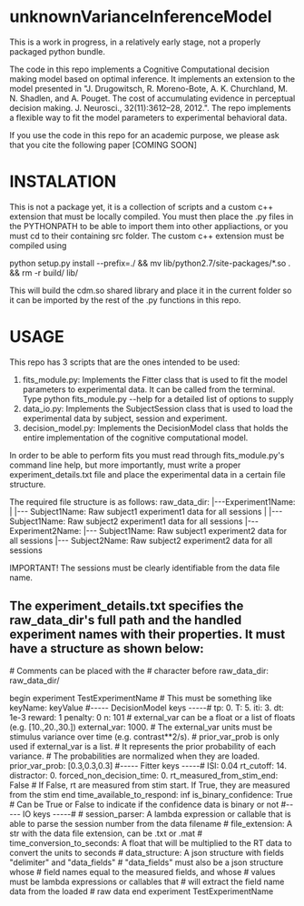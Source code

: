 # unknownVarianceInferenceModel

This is a work in progress, in a relatively early stage, not a properly packaged python bundle.

The code in this repo implements a Cognitive Computational decision making model based on optimal inference. It implements an extension to the model presented in "J. Drugowitsch, R. Moreno-Bote, A. K. Churchland, M. N. Shadlen, and A. Pouget. The cost of accumulating evidence in perceptual decision making. J. Neurosci., 32(11):3612–28, 2012.". The repo implements a flexible way to fit the model parameters to experimental behavioral data.

If you use the code in this repo for an academic purpose, we please ask that you cite the following paper [COMING SOON]

INSTALATION
===========

This is not a package yet, it is a collection of scripts and a custom c++ extension that must be locally compiled. You must then place the .py files in the PYTHONPATH to be able to import them into other appliactions, or you must cd to their containing src folder. The custom c++ extension must be compiled using

python setup.py install --prefix=./ && mv lib/python2.7/site-packages/*.so . && rm -r build/ lib/

This will build the cdm.so shared library and place it in the current folder so it can be imported by the rest of the .py functions in this repo.

USAGE
=====

This repo has 3 scripts that are the ones intended to be used:

1. fits_module.py: Implements the Fitter class that is used to fit the model parameters to experimental data. It can be called from the terminal. Type python fits_module.py --help for a detailed list of options to supply
2. data_io.py: Implements the SubjectSession class that is used to load the experimental data by subject, session and experiment.
3. decision_model.py: Implements the DecisionModel class that holds the entire implementation of the cognitive computational model.

In order to be able to perform fits you must read through fits_module.py's command line help, but more importantly, must write a proper experiment_details.txt file and place the experimental data in a certain file structure.

The required file structure is as follows:
raw_data_dir:
|---Experiment1Name:
|        |--- Subject1Name: Raw subject1 experiment1 data for all sessions
|        |--- Subject1Name: Raw subject2 experiment1 data for all sessions
|---Experiment2Name:
         |--- Subject1Name: Raw subject1 experiment2 data for all sessions
         |--- Subject2Name: Raw subject2 experiment2 data for all sessions

IMPORTANT! The sessions must be clearly identifiable from the data file name.

The experiment_details.txt specifies the raw_data_dir's full path and the handled experiment names with their properties. It must have a structure as shown below:
----------
\# Comments can be placed with the # character before
raw_data_dir: raw_data_dir/

begin experiment TestExperimentName
  \# This must be something like keyName: keyValue
	\#----- DecisionModel keys \-----#
	tp: 0.
	T: 5.
	iti: 3. 
	dt: 1e-3
	reward: 1
	penalty: 0
	n: 101
	\# external_var can be a float or a list of floats (e.g. [10.,20.,30.])
	external_var: 1000. # The external_var units must be stimulus variance over time (e.g. contrast\**2/s).
	\# prior_var_prob is only used if external_var is a list.
	\# It represents the prior probability of each variance.
	\# The probabilities are normalized when they are loaded.
	prior_var_prob: [0.3,0.3,0.3]
	\#----- Fitter keys -----#
	ISI: 0.04
	rt_cutoff: 14.
	distractor: 0.
	forced_non_decision_time: 0.
	rt_measured_from_stim_end: False \# If False, rt are measured from stim start. If True, they are measured from the stim end
	time_available_to_respond: inf
	is_binary_confidence: True \# Can be True or False to indicate if the confidence data is binary or not
	\#----- IO keys -----#
	\# session_parser: A lambda expression or callable that is able to parse the session number from the data filename
	\# file_extension: A str with the data file extension, can be .txt or .mat
	\# time_conversion_to_seconds: A float that will be multiplied to the RT data to convert the units to seconds
	\# data_structure: A json structure with fields "delimiter" and "data_fields"
	\#				 "data_fields" must also be a json structure whose
	\#				 field names equal to the measured fields, and whose
	\#				 values must be lambda expressions or callables that
	\#				 will extract the field name data from the loaded
	\#				 raw data
end experiment TestExperimentName
